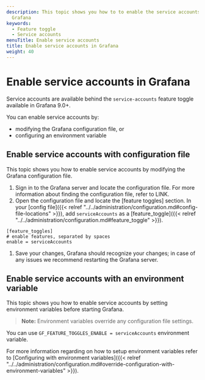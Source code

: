 ```yaml
---
description: This topic shows you how to to enable the service accounts feature in
  Grafana
keywords:
  - Feature toggle
  - Service accounts
menuTitle: Enable service accounts
title: Enable service accounts in Grafana
weight: 40
---
```


# Enable service accounts in Grafana

Service accounts are available behind the `service-accounts` feature toggle available in Grafana 9.0+.

You can enable service accounts by:

- modifying the Grafana configuration file, or
- configuring an environment variable

## Enable service accounts with configuration file

This topic shows you how to enable service accounts by modifying the Grafana configuration file.

1. Sign in to the Grafana server and locate the configuration file. For more information about finding the configuration file, refer to LINK.
1. Open the configuration file and locate the [feature toggles] section. In your [config file]({{< relref "../../administration/configuration.md#config-file-locations" >}}), add `serviceAccounts` as a [feature_toggle]({{< relref "../../administration/configuration.md#feature_toggle" >}}).

```
[feature_toggles]
# enable features, separated by spaces
enable = serviceAccounts
```

1. Save your changes, Grafana should recognize your changes; in case of any issues we recommend restarting the Grafana server.

## Enable service accounts with an environment variable

This topic shows you how to enable service accounts by setting environment variables before starting Grafana.

> **Note:** Environment variables override any configuration file settings.

You can use `GF_FEATURE_TOGGLES_ENABLE = serviceAccounts` environment variable.

For more information regarding on how to setup environment variables refer to [Configuring with environment variables]({{< relref "../../administration/configuration.md#override-configuration-with-environment-variables" >}}).
